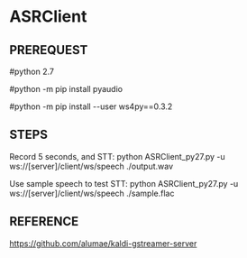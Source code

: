 # ASRClient

## PREREQUEST

#python 2.7

#python -m pip install pyaudio

#python -m pip install --user ws4py==0.3.2

## STEPS

Record 5 seconds, and STT:
python ASRClient_py27.py -u ws://[server]/client/ws/speech ./output.wav

Use sample speech to test STT:
python ASRClient_py27.py -u ws://[server]/client/ws/speech ./sample.flac

## REFERENCE

https://github.com/alumae/kaldi-gstreamer-server
